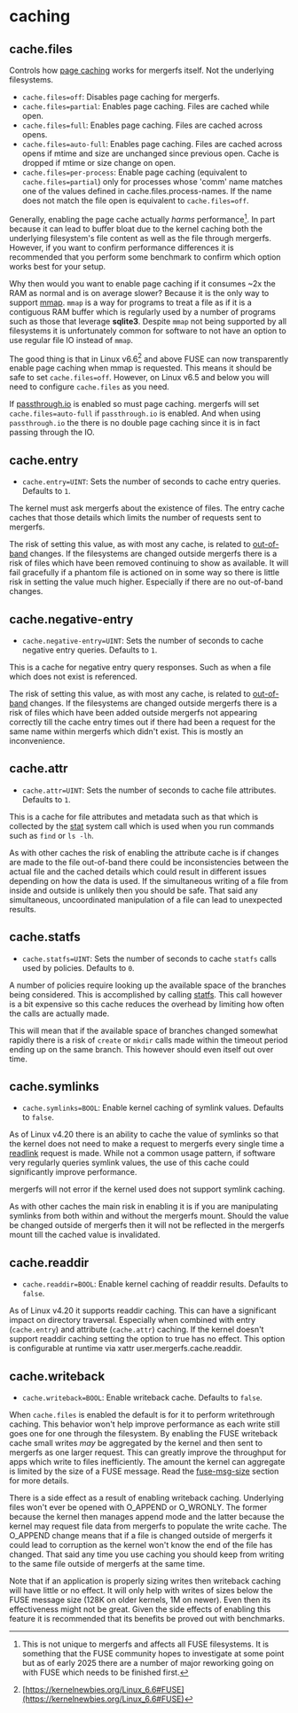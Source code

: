 # caching

## cache.files

Controls how [page caching](https://en.wikipedia.org/wiki/Page_cache)
works for mergerfs itself. Not the underlying filesystems.

* `cache.files=off`: Disables page caching for mergerfs.
* `cache.files=partial`: Enables page caching. Files are cached
  while open.
* `cache.files=full`: Enables page caching. Files are cached across
  opens.
* `cache.files=auto-full`: Enables page caching. Files are cached
  across opens if mtime and size are unchanged since previous
  open. Cache is dropped if mtime or size change on open.
* `cache.files=per-process`: Enable page caching (equivalent to
  `cache.files=partial`) only for processes whose 'comm' name matches
  one of the values defined in cache.files.process-names. If the name
  does not match the file open is equivalent to `cache.files=off`.


Generally, enabling the page cache actually *harms*
performance[^1]. In part because it can lead to buffer bloat due to
the kernel caching both the underlying filesystem's file content as
well as the file through mergerfs. However, if you want to confirm
performance differences it is recommended that you perform some
benchmark to confirm which option works best for your setup.

Why then would you want to enable page caching if it consumes ~2x the
RAM as normal and is on average slower? Because it is the only way to
support
[mmap](https://man7.org/linux/man-pages/man2/mmap.2.html). `mmap` is a
way for programs to treat a file as if it is a contiguous RAM buffer
which is regularly used by a number of programs such as those that
leverage **sqlite3**. Despite `mmap` not being supported by all
filesystems it is unfortunately common for software to not have an
option to use regular file IO instead of `mmap`.

The good thing is that in Linux v6.6[^2] and above FUSE can now
transparently enable page caching when mmap is requested. This means
it should be safe to set `cache.files=off`. However, on Linux v6.5 and
below you will need to configure `cache.files` as you need.

If [passthrough.io](passthrough.md) is enabled so must page
caching. mergerfs will set `cache.files=auto-full` if `passthrough.io`
is enabled. And when using `passthrough.io` the there is no double
page caching since it is in fact passing through the IO.


[^1]: This is not unique to mergerfs and affects all FUSE
    filesystems. It is something that the FUSE community hopes to
    investigate at some point but as of early 2025 there are a number
    of major reworking going on with FUSE which needs to be finished
    first.
[^2]: [https://kernelnewbies.org/Linux_6.6#FUSE](https://kernelnewbies.org/Linux_6.6#FUSE)


## cache.entry

* `cache.entry=UINT`: Sets the number of seconds to cache
  entry queries. Defaults to `1`.

The kernel must ask mergerfs about the existence of files. The entry
cache caches that those details which limits the number of requests
sent to mergerfs.

The risk of setting this value, as with most any cache, is related to
[out-of-band](https://en.wikipedia.org/wiki/Out-of-band) changes. If
the filesystems are changed outside mergerfs there is a risk of files
which have been removed continuing to show as available. It will fail
gracefully if a phantom file is actioned on in some way so there is
little risk in setting the value much higher. Especially if there are
no out-of-band changes.


## cache.negative-entry

* `cache.negative-entry=UINT`: Sets the number of seconds to cache
  negative entry queries. Defaults to `1`.
  
This is a cache for negative entry query responses. Such as when a
file which does not exist is referenced.

The risk of setting this value, as with most any cache, is related to
[out-of-band](https://en.wikipedia.org/wiki/Out-of-band) changes. If
the filesystems are changed outside mergerfs there is a risk of files
which have been added outside mergerfs not appearing correctly till
the cache entry times out if there had been a request for the same
name within mergerfs which didn't exist. This is mostly an
inconvenience.


## cache.attr

* `cache.attr=UINT`: Sets the number of seconds to cache file
  attributes. Defaults to `1`.
  
This is a cache for file attributes and metadata such as that which is
collected by the
[stat](https://man7.org/linux/man-pages/man2/stat.2.html) system call
which is used when you run commands such as `find` or `ls -lh`. 

As with other caches the risk of enabling the attribute cache is if
changes are made to the file out-of-band there could be
inconsistencies between the actual file and the cached details which
could result in different issues depending on how the data is used. If
the simultaneous writing of a file from inside and outside is unlikely
then you should be safe. That said any simultaneous, uncoordinated
manipulation of a file can lead to unexpected results.


## cache.statfs

* `cache.statfs=UINT`: Sets the number of seconds to cache `statfs`
  calls used by policies. Defaults to `0`.
  
A number of policies require looking up the available space of the
branches being considered. This is accomplished by calling
[statfs](https://man7.org/linux/man-pages/man2/statfs.2.html). This
call however is a bit expensive so this cache reduces the overhead by
limiting how often the calls are actually made.

This will mean that if the available space of branches changed
somewhat rapidly there is a risk of `create` or `mkdir` calls made
within the timeout period ending up on the same branch. This however
should even itself out over time.


## cache.symlinks

* `cache.symlinks=BOOL`: Enable kernel caching of symlink
  values. Defaults to `false`.
  
As of Linux v4.20 there is an ability to cache the value of symlinks
so that the kernel does not need to make a request to mergerfs every
single time a
[readlink](https://man7.org/linux/man-pages/man2/readlink.2.html)
request is made. While not a common usage pattern, if software very
regularly queries symlink values, the use of this cache could
significantly improve performance.

mergerfs will not error if the kernel used does not support symlink
caching.

As with other caches the main risk in enabling it is if you are
manipulating symlinks from both within and without the mergerfs
mount. Should the value be changed outside of mergerfs then it will
not be reflected in the mergerfs mount till the cached value is
invalidated.


## cache.readdir

* `cache.readdir=BOOL`: Enable kernel caching of readdir
  results. Defaults to `false`.
  
As of Linux v4.20 it supports readdir caching. This can have a
significant impact on directory traversal. Especially when combined
with entry (`cache.entry`) and attribute (`cache.attr`) caching. If
the kernel doesn't support readdir caching setting the option to true
has no effect. This option is configurable at runtime via xattr
user.mergerfs.cache.readdir.

## cache.writeback

* `cache.writeback=BOOL`: Enable writeback cache. Defaults to `false`.

When `cache.files` is enabled the default is for it to perform
writethrough caching. This behavior won't help improve performance as
each write still goes one for one through the filesystem. By enabling
the FUSE writeback cache small writes *may* be aggregated by the
kernel and then sent to mergerfs as one larger request. This can
greatly improve the throughput for apps which write to files
inefficiently. The amount the kernel can aggregate is limited by the
size of a FUSE message. Read the [fuse-msg-size](fuse-msg-size.md)
section for more details.

There is a side effect as a result of enabling writeback
caching. Underlying files won't ever be opened with O_APPEND or
O_WRONLY. The former because the kernel then manages append mode and
the latter because the kernel may request file data from mergerfs to
populate the write cache. The O_APPEND change means that if a file is
changed outside of mergerfs it could lead to corruption as the kernel
won't know the end of the file has changed. That said any time you use
caching you should keep from writing to the same file outside of
mergerfs at the same time.

Note that if an application is properly sizing writes then writeback
caching will have little or no effect. It will only help with writes
of sizes below the FUSE message size (128K on older kernels, 1M on
newer). Even then its effectiveness might not be great. Given the side
effects of enabling this feature it is recommended that its benefits
be proved out with benchmarks.
